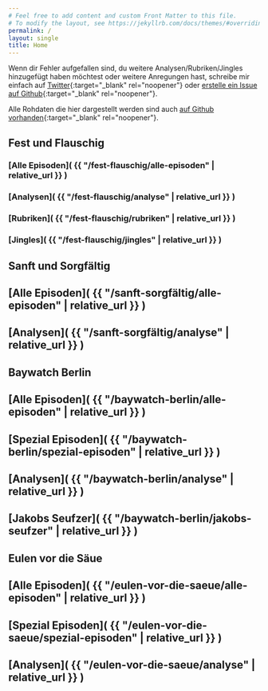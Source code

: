 ```yaml
---
# Feel free to add content and custom Front Matter to this file.
# To modify the layout, see https://jekyllrb.com/docs/themes/#overriding-theme-defaults
permalink: /
layout: single
title: Home
---
```


Wenn dir Fehler aufgefallen sind, du weitere Analysen/Rubriken/Jingles hinzugefügt haben möchtest oder weitere Anregungen hast, schreibe mir einfach auf [Twitter](https://twitter.com/mianbsp){:target="_blank" rel="noopener"} oder [erstelle ein Issue auf Github](https://github.com/marianfoo/PodcastAnalyticsF-F-S-S/issues){:target="_blank" rel="noopener"}.

Alle Rohdaten die hier dargestellt werden sind auch [auf Github vorhanden](https://github.com/marianfoo/PodcastAnalyticsF-F-S-S/tree/main/data){:target="_blank" rel="noopener"}.

## Fest und Flauschig

### [Alle Episoden]( {{ "/fest-flauschig/alle-episoden" | relative_url  }} )
### [Analysen]( {{ "/fest-flauschig/analyse" | relative_url  }} )
### [Rubriken]( {{ "/fest-flauschig/rubriken" | relative_url  }} )
### [Jingles]( {{ "/fest-flauschig/jingles" | relative_url  }} )

## Sanft und Sorgfältig

## [Alle Episoden]( {{ "/sanft-sorgfältig/alle-episoden" | relative_url  }} )
## [Analysen]( {{ "/sanft-sorgfältig/analyse" | relative_url  }} )

## Baywatch Berlin

## [Alle Episoden]( {{ "/baywatch-berlin/alle-episoden" | relative_url  }} )
## [Spezial Episoden]( {{ "/baywatch-berlin/spezial-episoden" | relative_url  }} )
## [Analysen]( {{ "/baywatch-berlin/analyse" | relative_url  }} )
## [Jakobs Seufzer]( {{ "/baywatch-berlin/jakobs-seufzer" | relative_url  }} )

## Eulen vor die Säue

## [Alle Episoden]( {{ "/eulen-vor-die-saeue/alle-episoden" | relative_url  }} )
## [Spezial Episoden]( {{ "/eulen-vor-die-saeue/spezial-episoden" | relative_url  }} )
## [Analysen]( {{ "/eulen-vor-die-saeue/analyse" | relative_url  }} )